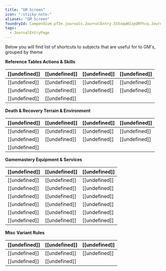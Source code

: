 ```yaml
---
title: "GM Screen"
icon: ":sticky-note:"
aliases: "GM Screen"
foundryId: Compendium.pf2e.journals.JournalEntry.S55aqwWIzpQRFhcq.JournalEntryPage.lQ9MmX3zg4Bd9hjb
tags:
  - JournalEntryPage
---
```

Below you will find list of shortcuts to subjects that are useful for to GM's, grouped by theme

**Reference Tables Actions & Skills**

  

| [[undefined]] | [[undefined]] | [[undefined]] | [[undefined]] |
| --- | --- | --- | --- |
| [[undefined]] | [[undefined]] | [[undefined]] | [[undefined]] |
| [[undefined]] | [[undefined]] | [[undefined]] | [[undefined]] |
| [[undefined]] | [[undefined]] |  |  |

**Death & Recovery Terrain & Environment**

  

| [[undefined]] | [[undefined]] | [[undefined]] | [[undefined]] |
| --- | --- | --- | --- |
| [[undefined]] | [[undefined]] | [[undefined]] | [[undefined]] |
| [[undefined]] | [[undefined]] | [[undefined]] | [[undefined]] |
| [[undefined]] |  |  |  |

**Gamemastery Equipment & Services**

  

| [[undefined]] | [[undefined]] | [[undefined]] |
| --- | --- | --- |
| [[undefined]] | [[undefined]] | [[undefined]] |
| [[undefined]] | [[undefined]] | [[undefined]] |
| [[undefined]] | [[undefined]] | [[undefined]] |
| [[undefined]] | [[undefined]] | [[undefined]] |
| [[undefined]] | [[undefined]] | [[undefined]] |
| [[undefined]] | [[undefined]] | [[undefined]] |

**Misc** **Variant Rules**

  

| [[undefined]] | [[undefined]] | [[undefined]] |
| --- | --- | --- |
| [[undefined]] | [[undefined]] | [[undefined]] |
| [[undefined]] | [[undefined]] |  |